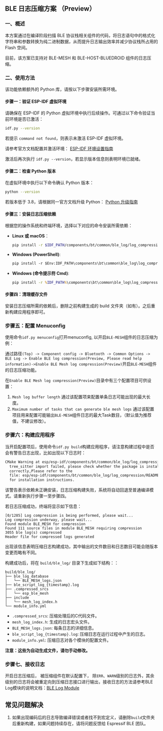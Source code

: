 ## BLE 日志压缩方案 （Preview）

### 一、概述

本方案通过在编译阶段扫描 BLE 协议栈相关组件的代码，将日志语句中的格式化字符串和参数转换为纯二进制数据，从而提升日志输出效率并减少协议栈所占用的 Flash 空间。

目前，该方案已支持对 BLE-MESH 和 BLE-HOST-BLUEDROID 组件的日志压缩。

### 二、使用方法
该功能依赖额外的 Python 库，请按以下步骤安装所需环境。

#### 步骤一：验证 ESP-IDF 虚拟环境
请确保在 ESP-IDF 的 Python 虚拟环境中执行后续操作。可通过以下命令验证当前环境是否已激活：
```bash
idf.py --version
```
若提示 `command not found`，则表示未激活 ESP-IDF 虚拟环境。

请参考官方文档配置并激活环境：
[ESP-IDF 环境设置指南](https://docs.espressif.com/projects/esp-idf/zh_CN/latest/esp32/get-started/linux-macos-setup.html#get-started-linux-macos-first-steps)

激活后再次执行 `idf.py --version`，若显示版本信息则表明环境已就绪。

#### 步骤二：检查 Python 版本
在虚拟环境中执行以下命令确认 Python 版本：
```bash
python --version
```
若版本低于 3.8，请根据同一官方文档升级 Python：
[Python 升级指南](https://docs.espressif.com/projects/esp-idf/zh_CN/latest/esp32/get-started/linux-macos-setup.html#get-started-linux-macos-first-steps)

#### 步骤三：安装日志压缩依赖
根据您的操作系统和终端环境，选择以下对应的命令安装所需依赖：

- **Linux 或 macOS**：
  ```bash
  pip install -r $IDF_PATH/components/bt/common/ble_log/log_compression/scripts/requirements.txt
  ```
- **Windows (PowerShell)**:
    ```ps
    pip install -r $Env:IDF_PATH\components\bt\common\ble_log\log_compression\scripts\requirements.txt
    ```
- **Windows (命令提示符 Cmd)**:
    ```bat
    pip install -r %IDF_PATH%\components\bt\common\ble_log\log_compression\scripts\requirements.txt
    ```

#### 步骤四：清理缓存文件
安装日志压缩所需的依赖后，删除之前构建生成的 build 文件夹（如有）。之后重新构建应用程序即可。


### 步骤五：配置 Menuconfig

使用命令`idf.py menuconfig`打开menuconfig, 以开启`BLE-MESH`组件的日志压缩为例：

通过路径`(Top) -> Component config -> Bluetooth -> Common Options -> BLE Log -> Enable BLE log compression(Preview, Please read help information)->Enable BLE Mesh log compression(Preview)`开启`BLE-MESH`组件的日志压缩功能。

在`Enable BLE Mesh log compression(Preview)`目录中有三个配置项目可供设置：
1. `Mesh log buffer length` 通过该配置项来配置单条日志可能出现的最大长度。
2. `Maximum number of tasks that can generate ble mesh logs` 通过该配置项目用来配置可能输出`BLE-MESH`组件日志的最大Task数目，（默认值为推荐值，不建议修改）。


### 步骤六：构建应用程序

当开启配置项后，使用命令`idf.py build`构建应用程序，请注意构建过程中是否会有警告日志出现，比如出现以下日志时：
```txt
CMake Warning at esp/esp-idf/components/bt/common/ble_log/log_compression/CMakeLists.txt:46 (message):
  tree_sitter import failed, please check whether the package is installed
  correctly,Please refer to the
  file: esp/esp-idf/components/bt/common/ble_log/log_compression/README
  for installation instructions.
```
该警告表示依赖未正确安装，日志压缩构建失败，系统将自动回退至普通编译模式。请重新执行步骤一至步骤四。

若日志压缩成功，终端将显示如下信息：
```
[0/1285] Log compression is being performed, please wait...
Log compression underway, please wait...
Found module BLE_MESH for compression
Found 111 source files in module BLE_MESH requiring compression
3055 ble log(s) compressed
Header file for compressed logs generated
```
出现该信息表明压缩日志构建成功，其中输出的文件数目和日志数目可能会随版本变更而略有不同。

构建成功后，将在 `build/ble_log/` 目录下生成如下结构：：
```
build/ble_log/
├── ble_log_database
│   └── BLE_MESH_logs.json
├── ble_script_log_{timestamp}.log
├── .compressed_srcs
│   └── esp_ble_mesh
├── include
│   └── mesh_log_index.h
└── module_info.yml
```
- `.compressed_srcs`: 压缩处理后的C代码文件。
- `mesh_log_index.h`: 生成的日志宏头文件。
- `BLE_MESH_logs.json`: 每条日志的详细信息。
- `ble_script_log_{timestamp}.log`: 压缩日志在运行过程中产生的日志。
- `module_info.yml`: 压缩日志对各个模块的配置文件。

**注意：这些为自动生成文件，请勿手动修改。**

### 步骤七、接收日志
开启日志压缩后， 被压缩组件在默认配置下， 除`ERR`、`WARN`级别的日志外，其余级别的日志将会被重定向到压缩日志接口进行输出，接收日志的方法请参考BLE Log模块的说明文档：[BLE Log Module](../../README.md)


## 常见问题解决
1. 如果出现编码后的日志导致编译错误或者找不到宏定义，请删除`build`文件夹后重新构建，如果问题持续存在，请将问题反馈给 Espressif BLE 团队。
